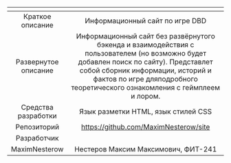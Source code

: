 | <!-- -->      | <!-- -->        |
|:-------------:|:---------------:|
| Краткое описание | Информационный сайт по игре DBD |
| Развернутое описание | Информационный сайт без развёрнутого бэкенда и взаимодействия с пользователем (но возможно будет добавлен поиск по сайту). Представлет собой сборник информации, историй и фактов по игре дляподробного теоретического ознакомления с геймплеем и лором. |
| Средства разработки | Язык разметки HTML, язык стилей CSS |
| Репозиторий | https://github.com/MaximNesterow/site |
| Разработчик |
| MaximNesterow | Нестеров Максим Максимович, ФИТ-241 |
